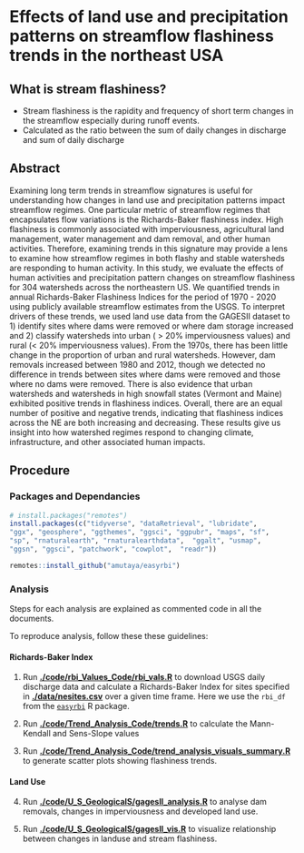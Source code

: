 
# Effects of land use and precipitation patterns on streamflow flashiness trends in the northeast USA

## What is stream flashiness?

- Stream flashiness is the rapidity and frequency of short term changes
  in the streamflow especially during runoff events.
- Calculated as the ratio between the sum of daily changes in discharge
  and sum of daily discharge

## Abstract

Examining long term trends in streamflow signatures is useful for
understanding how changes in land use and precipitation patterns impact
streamflow regimes. One particular metric of streamflow regimes that
encapsulates flow variations is the Richards-Baker flashiness index.
High flashiness is commonly associated with imperviousness, agricultural
land management, water management and dam removal, and other human
activities. Therefore, examining trends in this signature may provide a
lens to examine how streamflow regimes in both flashy and stable
watersheds are responding to human activity. In this study, we evaluate
the effects of human activities and precipitation pattern changes on
streamflow flashiness for 304 watersheds across the northeastern US. We
quantified trends in annual Richards-Baker Flashiness Indices for the
period of 1970 - 2020 using publicly available streamflow estimates from
the USGS. To interpret drivers of these trends, we used land use data
from the GAGESII dataset to 1) identify sites where dams were removed or
where dam storage increased and 2) classify watersheds into urban ( \>
20% imperviousness values) and rural (\< 20% imperviousness values).
From the 1970s, there has been little change in the proportion of urban
and rural watersheds. However, dam removals increased between 1980 and
2012, though we detected no difference in trends between sites where
dams were removed and those where no dams were removed. There is also
evidence that urban watersheds and watersheds in high snowfall states
(Vermont and Maine) exhibited positive trends in flashiness indices.
Overall, there are an equal number of positive and negative trends,
indicating that flashiness indices across the NE are both increasing and
decreasing. These results give us insight into how watershed regimes
respond to changing climate, infrastructure, and other associated human
impacts.

## Procedure

### Packages and Dependancies

``` r
# install.packages("remotes") 
install.packages(c("tidyverse", "dataRetrieval", "lubridate", 
"ggx", "geosphere", "ggthemes", "ggsci", "ggpubr", "maps", "sf",
"sp", "rnaturalearth", "rnaturalearthdata",  "ggalt", "usmap",
"ggsn", "ggsci", "patchwork", "cowplot",  "readr"))

remotes::install_github("amutaya/easyrbi")
```

### Analysis

Steps for each analysis are explained as commented code in all the
documents.

To reproduce analysis, follow these these guidelines:

#### Richards-Baker Index

1)  Run
    [**./code/rbi_Values_Code/rbi_vals.R**](https://github.com/wndlovu/Stream-Flashiness-Index/blob/main/code/rbi_Values_Code/rbi_vals.R)
    to download USGS daily discharge data and calculate a Richards-Baker
    Index for sites specified in
    [**./data/nesites.csv**](https://github.com/wndlovu/Stream-Flashiness-Index/blob/main/data/nesites.csv)
    over a given time frame. Here we use the `rbi_df` from the
    [`easyrbi`](https://github.com/amutaya/easyrbi) R package.

2)  Run
    [**./code/Trend_Analysis_Code/trends.R**](https://github.com/wndlovu/Stream-Flashiness-Index/blob/main/code/Trend_Analysis_Code/trends.R)
    to calculate the Mann-Kendall and Sens-Slope values

3)  Run
    [**./code/Trend_Analysis_Code/trend_analysis_visuals_summary.R**](https://github.com/wndlovu/Stream-Flashiness-Index/blob/main/code/Trend_Analysis_Code/trend_analysis_visuals_summary.R)
    to generate scatter plots showing flashiness trends.

#### Land Use

4)  Run
    [**./code/U_S\_GeologicalS/gagesII_analysis.R**](https://github.com/wndlovu/Stream-Flashiness-Index/blob/main/code/U_S_GeologicalS/gagesII_analysis.R)
    to analyse dam removals, changes in imperviousness and developed
    land use.

5)  Run
    [**./code/U_S\_GeologicalS/gagesII_vis.R**](https://github.com/wndlovu/Stream-Flashiness-Index/blob/main/code/U_S_GeologicalS/gagesII_vis.R)
    to visualize relationship between changes in landuse and stream
    flashiness.
